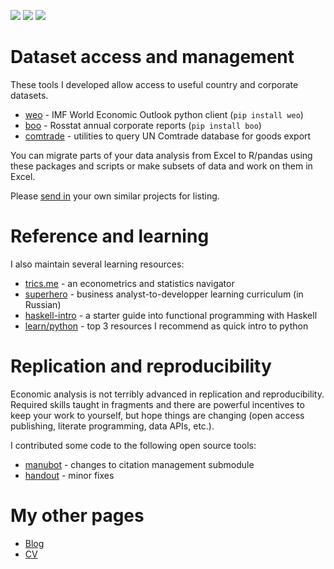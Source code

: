 ![](https://img.shields.io/badge/dataset-3-blue)
![](https://img.shields.io/badge/learning-4-orange)
![](https://img.shields.io/badge/replication-2-brightgreen)


# Dataset access and management

These tools I developed allow access to useful country and corporate datasets. 

- [weo](https://github.com/epogrebnyak/weo-reader) - IMF World Economic Outlook python client (`pip install weo`)
- [boo](https://github.com/ru-corporate/boo) - Rosstat annual corporate reports (`pip install boo`)
- [comtrade](https://github.com/ru-corporate/comtrade) - utilities to query UN Comtrade database for goods export

You can migrate parts of your data analysis from Excel to R/pandas using these packages and scripts or make subsets of data and work on them in Excel.

Please [send in](https://epogrebnyak.github.io/#about) your own similar projects for listing.

# Reference and learning

I alsо maintain several learning resources:

- [trics.me](https://trics.me) - an econometrics and statistics navigator
- [superhero](https://github.com/epogrebnyak/superhero) - business analyst-to-developper learning curriculum (in Russian)
- [haskell-intro](http://tinyurl.com/haskell-intro) - a starter guide into functional programming with Haskell
- [learn/python](https://github.com/epogrebnyak/learn/blob/master/python.md) - top 3 resources I recommend as quick intro to python

# Replication and reproducibility

Economic analysis is not terribly advanced in replication and reproducibility. Required skills taught in fragments and there are powerful incentives to keep your work to yourself, but hope things are changing (open access publishing, literate programming, data APIs, etc.).

I contributed some code to the following open source tools:

- [manubot](https://manubot.org) - changes to citation management submodule
- [handout](https://github.com/danijar/handout) - minor fixes


# My other pages

- [Blog](https://epogrebnyak.github.io)
- [CV](https://epogrebnyak.github.io/cv/)

